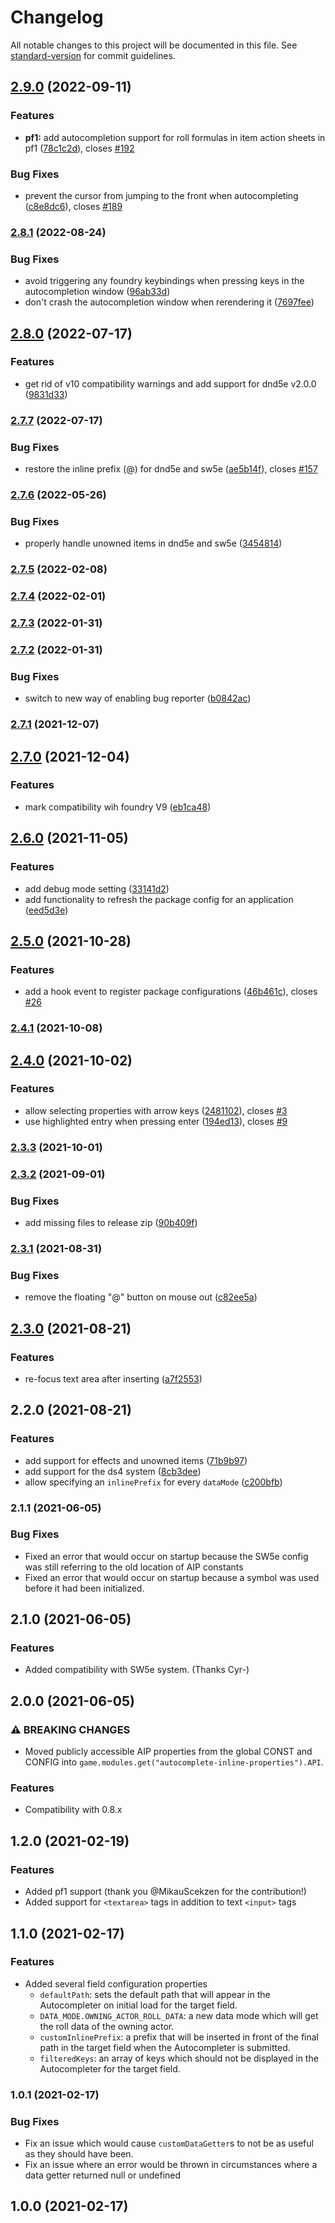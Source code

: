 # Changelog

All notable changes to this project will be documented in this file. See [standard-version](https://github.com/conventional-changelog/standard-version) for commit guidelines.

## [2.9.0](https://github.com/ghost-fvtt/FVTT-Autocomplete-Inline-Properties/compare/v2.8.1...v2.9.0) (2022-09-11)


### Features

* **pf1:** add autocompletion support for roll formulas in item action sheets in pf1 ([78c1c2d](https://github.com/ghost-fvtt/FVTT-Autocomplete-Inline-Properties/commit/78c1c2dd22ce2bba527ec222a3b6d5837dc18ed9)), closes [#192](https://github.com/ghost-fvtt/FVTT-Autocomplete-Inline-Properties/issues/192)


### Bug Fixes

* prevent the cursor from jumping to the front when autocompleting ([c8e8dc6](https://github.com/ghost-fvtt/FVTT-Autocomplete-Inline-Properties/commit/c8e8dc63b8bfaf93b9c816049f1ab1199e4cec8f)), closes [#189](https://github.com/ghost-fvtt/FVTT-Autocomplete-Inline-Properties/issues/189)

### [2.8.1](https://github.com/ghost-fvtt/FVTT-Autocomplete-Inline-Properties/compare/v2.8.0...v2.8.1) (2022-08-24)


### Bug Fixes

* avoid triggering any foundry keybindings when pressing keys in the autocompletion window ([96ab33d](https://github.com/ghost-fvtt/FVTT-Autocomplete-Inline-Properties/commit/96ab33d05ae89eb4f19b3f6c1b646e54dc372f68))
* don't crash the autocompletion window when rerendering it ([7697fee](https://github.com/ghost-fvtt/FVTT-Autocomplete-Inline-Properties/commit/7697fee93399fecec07f3684658ead978e4c365b))

## [2.8.0](https://github.com/ghost-fvtt/FVTT-Autocomplete-Inline-Properties/compare/v2.7.7...v2.8.0) (2022-07-17)


### Features

* get rid of v10 compatibility warnings and add support for dnd5e v2.0.0 ([9831d33](https://github.com/ghost-fvtt/FVTT-Autocomplete-Inline-Properties/commit/9831d33a434b3947284c51a88cf153b591e3ad62))

### [2.7.7](https://github.com/ghost-fvtt/FVTT-Autocomplete-Inline-Properties/compare/v2.7.6...v2.7.7) (2022-07-17)


### Bug Fixes

* restore the inline prefix (@) for dnd5e and sw5e ([ae5b14f](https://github.com/ghost-fvtt/FVTT-Autocomplete-Inline-Properties/commit/ae5b14fc42e8728f5f610b91a399a5a741dcde35)), closes [#157](https://github.com/ghost-fvtt/FVTT-Autocomplete-Inline-Properties/issues/157)

### [2.7.6](https://github.com/ghost-fvtt/FVTT-Autocomplete-Inline-Properties/compare/v2.7.5...v2.7.6) (2022-05-26)


### Bug Fixes

* properly handle unowned items in dnd5e and sw5e ([3454814](https://github.com/ghost-fvtt/FVTT-Autocomplete-Inline-Properties/commit/34548145efe235f031a2da159f5b883197981705))

### [2.7.5](https://github.com/ghost-fvtt/FVTT-Autocomplete-Inline-Properties/compare/v2.7.4...v2.7.5) (2022-02-08)

### [2.7.4](https://github.com/ghost-fvtt/FVTT-Autocomplete-Inline-Properties/compare/v2.7.3...v2.7.4) (2022-02-01)

### [2.7.3](https://github.com/ghost-fvtt/FVTT-Autocomplete-Inline-Properties/compare/v2.7.2...v2.7.3) (2022-01-31)

### [2.7.2](https://github.com/ghost-fvtt/FVTT-Autocomplete-Inline-Properties/compare/v2.7.1...v2.7.2) (2022-01-31)


### Bug Fixes

* switch to new way of enabling bug reporter ([b0842ac](https://github.com/ghost-fvtt/FVTT-Autocomplete-Inline-Properties/commit/b0842acf33d1b35ad5daacc8846f420bff31ae56))

### [2.7.1](https://github.com/ghost-fvtt/FVTT-Autocomplete-Inline-Properties/compare/v2.7.0...v2.7.1) (2021-12-07)

## [2.7.0](https://github.com/ghost-fvtt/FVTT-Autocomplete-Inline-Properties/compare/v2.6.0...v2.7.0) (2021-12-04)


### Features

* mark compatibility wih foundry V9 ([eb1ca48](https://github.com/ghost-fvtt/FVTT-Autocomplete-Inline-Properties/commit/eb1ca4867e05a5d918088650b9cee44bb343481d))

## [2.6.0](https://github.com/ghost-fvtt/FVTT-Autocomplete-Inline-Properties/compare/v2.5.0...v2.6.0) (2021-11-05)


### Features

* add debug mode setting ([33141d2](https://github.com/ghost-fvtt/FVTT-Autocomplete-Inline-Properties/commit/33141d20e3a56c2b723f83be8cfb9f76e78d01a9))
* add functionality to refresh the package config for an application ([eed5d3e](https://github.com/ghost-fvtt/FVTT-Autocomplete-Inline-Properties/commit/eed5d3e674b4b459e7e88f1d519188b1d8adfa69))

## [2.5.0](https://github.com/ghost-fvtt/FVTT-Autocomplete-Inline-Properties/compare/v2.4.1...v2.5.0) (2021-10-28)


### Features

* add a hook event to register package configurations ([46b461c](https://github.com/ghost-fvtt/FVTT-Autocomplete-Inline-Properties/commit/46b461c0b7958a53010cebb215ca305e8dd6ede4)), closes [#26](https://github.com/ghost-fvtt/FVTT-Autocomplete-Inline-Properties/issues/26)

### [2.4.1](https://github.com/ghost-fvtt/FVTT-Autocomplete-Inline-Properties/compare/v2.4.0...v2.4.1) (2021-10-08)

## [2.4.0](https://github.com/ghost-fvtt/FVTT-Autocomplete-Inline-Properties/compare/v2.3.3...v2.4.0) (2021-10-02)


### Features

* allow selecting properties with arrow keys ([2481102](https://github.com/ghost-fvtt/FVTT-Autocomplete-Inline-Properties/commit/2481102e6e9151cd7ccab19a501bc6680cec4d95)), closes [#3](https://github.com/ghost-fvtt/FVTT-Autocomplete-Inline-Properties/issues/3)
* use highlighted entry when pressing enter ([194ed13](https://github.com/ghost-fvtt/FVTT-Autocomplete-Inline-Properties/commit/194ed13a09f9a987d8299bae129cb4c93617ec19)), closes [#9](https://github.com/ghost-fvtt/FVTT-Autocomplete-Inline-Properties/issues/9)

### [2.3.3](https://github.com/ghost-fvtt/FVTT-Autocomplete-Inline-Properties/compare/v2.3.2...v2.3.3) (2021-10-01)

### [2.3.2](https://github.com/ghost-fvtt/FVTT-Autocomplete-Inline-Properties/compare/v2.3.1...v2.3.2) (2021-09-01)


### Bug Fixes

* add missing files to release zip ([90b409f](https://github.com/ghost-fvtt/FVTT-Autocomplete-Inline-Properties/commit/90b409f2e1e30bbd9bf914c87998e8344d6f1db8))

### [2.3.1](https://github.com/ghost-fvtt/FVTT-Autocomplete-Inline-Properties/compare/v2.3.0...v2.3.1) (2021-08-31)


### Bug Fixes

* remove the floating "@" button on mouse out ([c82ee5a](https://github.com/ghost-fvtt/FVTT-Autocomplete-Inline-Properties/commit/c82ee5ac3a2dad82de3e10d5f9ef0b0b9d8cbb4d))

## [2.3.0](https://github.com/ghost-fvtt/FVTT-Autocomplete-Inline-Properties/compare/v2.2.0...v2.3.0) (2021-08-21)


### Features

* re-focus text area after inserting ([a7f2553](https://github.com/ghost-fvtt/FVTT-Autocomplete-Inline-Properties/commit/a7f2553817a5f941c36236dff6ab87230ac0f5af))

## 2.2.0 (2021-08-21)


### Features

* add support for effects and unowned items ([71b9b97](https://github.com/ghost-fvtt/FVTT-Autocomplete-Inline-Properties/commit/71b9b97b6abaedd8637a1d626a5600d63857fd8a))
* add support for the ds4 system ([8cb3dee](https://github.com/ghost-fvtt/FVTT-Autocomplete-Inline-Properties/commit/8cb3dee38b6828b7b41f18835394898879ad7b0c))
* allow specifying an `inlinePrefix` for every `dataMode` ([c200bfb](https://github.com/ghost-fvtt/FVTT-Autocomplete-Inline-Properties/commit/c200bfbcf391d64f3bd849edaf169b7962737ec7))

### 2.1.1 (2021-06-05)


### Bug Fixes

* Fixed an error that would occur on startup because the SW5e config was still referring to the old location of AIP constants
* Fixed an error that would occur on startup because a symbol was used before it had been initialized.

## 2.1.0 (2021-06-05)


### Features

* Added compatibility with SW5e system. (Thanks Cyr-)

## 2.0.0 (2021-06-05)


### ⚠ BREAKING CHANGES

* Moved publicly accessible AIP properties from the global CONST and CONFIG into `game.modules.get("autocomplete-inline-properties").API`.

### Features

* Compatibility with 0.8.x

## 1.2.0 (2021-02-19)


### Features

* Added pf1 support (thank you @MikauScekzen for the contribution!)
* Added support for `<textarea>` tags in addition to text `<input>` tags

## 1.1.0 (2021-02-17)


### Features

* Added several field configuration properties
  * `defaultPath`: sets the default path that will appear in the Autocompleter on initial load for the target field.
  * `DATA_MODE.OWNING_ACTOR_ROLL_DATA`: a new data mode which will get the roll data of the owning actor.
  * `customInlinePrefix`: a prefix that will be inserted in front of the final path in the target field when the Autocompleter is submitted.
  * `filteredKeys`: an array of keys which should not be displayed in the Autocompleter for the target field.

### 1.0.1 (2021-02-17)


### Bug Fixes

* Fix an issue which would cause `customDataGetter`s to not be as useful as they should have been.
* Fix an issue where an error would be thrown in circumstances where a data getter returned null or undefined

## 1.0.0 (2021-02-17)
